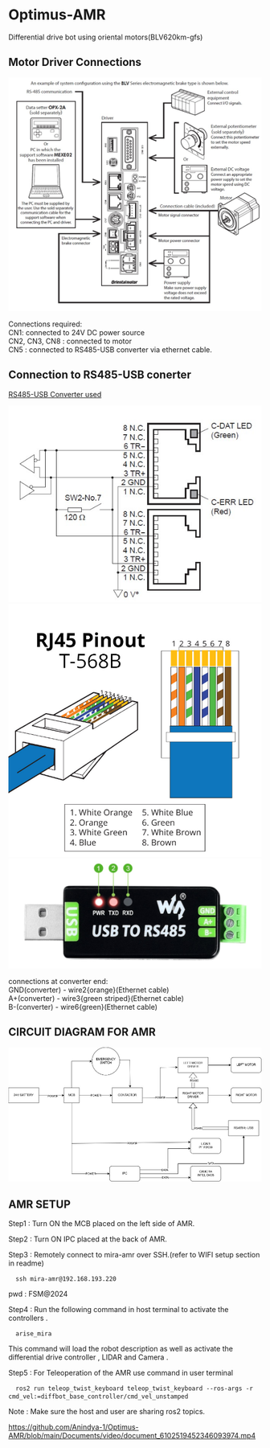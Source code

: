 # Optimus-AMR
Differential drive bot using oriental motors(BLV620km-gfs)

## Motor Driver Connections
![Motor Driver Connection Diagram](Documents/images/Motor_driver_connection.jpg)

Connections required: <br />
CN1: connected to 24V DC power source <br />
CN2, CN3, CN8 : connected to motor <br />
CN5 : connected to RS485-USB converter via ethernet cable. <br />

##  Connection to RS485-USB conerter
[RS485-USB Converter used](https://www.waveshare.com/usb-to-rs485.htm)

![CN5 connection diagram](Documents/images/RS485_connection.jpg)
![Ethernat cable wiring diagram](Documents/images/RJ45-Pinout-T568B.jpg)
![RS485-USB converter](Documents/images/RS485-USB_connector.jpg)

connections at converter end: <br />
GND(converter) - wire2{orange}(Ethernet cable) <br />
A+(converter) - wire3{green striped}(Ethernet cable) <br />
B-(converter) - wire6{green}(Ethernet cable) <br />
## CIRCUIT DIAGRAM FOR AMR
![Circuit Diagram](Documents/images/aMR_circuit_diagram.jpg)
## AMR SETUP
Step1 : Turn ON the MCB placed on the left side of AMR.
<!--![Circuit Diagram](Documents/images/MCB_placement.jpg)-->
Step2 : Turn ON IPC placed at the back of AMR.
<!--![Circuit Diagram](Documents/images/IPC_power.jpg)-->
Step3 : Remotely connect to mira-amr over SSH.(refer to WIFI setup section in readme)
      
      ssh mira-amr@192.168.193.220  

pwd : FSM@2024

Step4 : Run the following command in host terminal to activate the controllers .

      arise_mira

This command will load the robot description as well as activate the differential drive controller , LIDAR and Camera .
      
Step5 : For Teleoperation of the AMR use command in user terminal

      ros2 run teleop_twist_keyboard teleop_twist_keyboard --ros-args -r cmd_vel:=diffbot_base_controller/cmd_vel_unstamped

Note : Make sure the host and user are sharing ros2 topics.
<!--(both systems must have same ROS_DOMAIN and RMW_IMPLEMENTATION-->



https://github.com/Anindya-1/Optimus-AMR/blob/main/Documents/video/document_6102519452346093974.mp4



